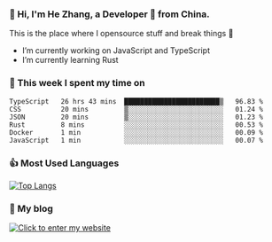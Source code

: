 ### 👋 Hi, I'm He Zhang, a Developer 🚀 from China.

This is the place where I opensource stuff and break things :rofl:

- I’m currently working on JavaScript and TypeScript
- I’m currently learning Rust

### 💪 This week I spent my time on 
<!--START_SECTION:waka-->

```text
TypeScript   26 hrs 43 mins  ████████████████████████▒   96.83 %
CSS          20 mins         ▒░░░░░░░░░░░░░░░░░░░░░░░░   01.24 %
JSON         20 mins         ▒░░░░░░░░░░░░░░░░░░░░░░░░   01.23 %
Rust         8 mins          ░░░░░░░░░░░░░░░░░░░░░░░░░   00.53 %
Docker       1 min           ░░░░░░░░░░░░░░░░░░░░░░░░░   00.09 %
JavaScript   1 min           ░░░░░░░░░░░░░░░░░░░░░░░░░   00.07 %
```

<!--END_SECTION:waka-->

### 👍 Most Used Languages
[![Top Langs](https://github-readme-stats.vercel.app/api/top-langs/?username=zhanghecool&layout=compact)](https://zhanghe.cool)

### 🌈 My blog 
[![Click to enter my website](https://cdn.jsdelivr.net/gh/zhanghecool/assets/images/gif/zhanghecools.gif)](https://zhanghe.cool)
